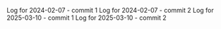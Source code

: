 Log for 2024-02-07 - commit 1
Log for 2024-02-07 - commit 2
Log for 2025-03-10 - commit 1
Log for 2025-03-10 - commit 2
